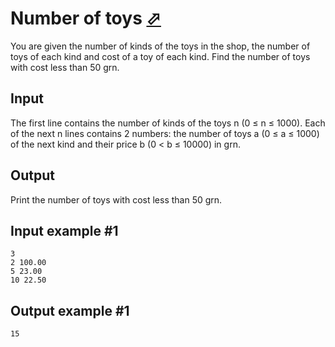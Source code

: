 # Number of toys [⬀](https://www.e-olymp.com/en/contests/9563/problems/83868)
You are given the number of kinds of the toys in the shop, the number of toys of each kind and cost of a toy of each kind. Find the number of toys with cost less than 50 grn.

## Input
The first line contains the number of kinds of the toys n (0 ≤ n ≤ 1000). Each of the next n lines contains 2 numbers: the number of toys a (0 ≤ a ≤ 1000) of the next kind and their price b (0 < b ≤ 10000) in grn.

## Output
Print the number of toys with cost less than 50 grn.

## Input example #1
```
3
2 100.00
5 23.00
10 22.50
```

## Output example #1
```
15
```
